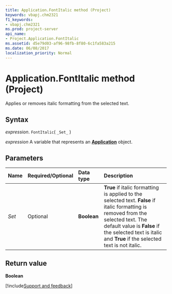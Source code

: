 ```yaml
---
title: Application.FontItalic method (Project)
keywords: vbapj.chm2321
f1_keywords:
- vbapj.chm2321
ms.prod: project-server
api_name:
- Project.Application.FontItalic
ms.assetid: d5e79d03-af96-98fb-8f80-6c1fa583a215
ms.date: 06/08/2017
localization_priority: Normal
---
```



# Application.FontItalic method (Project)

Applies or removes italic formatting from the selected text.


## Syntax

_expression_. `FontItalic`( `_Set_` )

_expression_ A variable that represents an **[Application](Project.Application.md)** object.


## Parameters



|Name|Required/Optional|Data type|Description|
|:-----|:-----|:-----|:-----|
| _Set_|Optional|**Boolean**|**True** if italic formatting is applied to the selected text. **False** if italic formatting is removed from the selected text. The default value is **False** if the selected text is italic and **True** if the selected text is not italic.|

## Return value

 **Boolean**

[!include[Support and feedback](~/includes/feedback-boilerplate.md)]